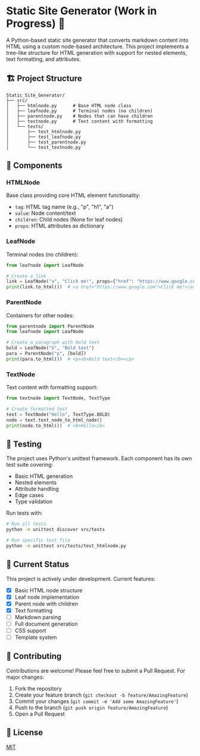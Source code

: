 # Static Site Generator (Work in Progress) 🚧

A Python-based static site generator that converts markdown content into HTML using a custom node-based architecture. This project implements a tree-like structure for HTML generation with support for nested elements, text formatting, and attributes.

## 🏗️ Project Structure

```
Static_Site_Generator/
├── src/
│   ├── htmlnode.py      # Base HTML node class
│   ├── leafnode.py      # Terminal nodes (no children)
│   ├── parentnode.py    # Nodes that can have children
│   ├── textnode.py      # Text content with formatting
│   └── tests/
│       ├── test_htmlnode.py
│       ├── test_leafnode.py
│       ├── test_parentnode.py
│       └── test_textnode.py
```

## 🧱 Components

### HTMLNode
Base class providing core HTML element functionality:
- `tag`: HTML tag name (e.g., "p", "h1", "a")
- `value`: Node content/text
- `children`: Child nodes (None for leaf nodes)
- `props`: HTML attributes as dictionary

### LeafNode
Terminal nodes (no children):
```python
from leafnode import LeafNode

# Create a link
link = LeafNode("a", "Click me!", props={"href": "https://www.google.com"})
print(link.to_html())  # <a href="https://www.google.com">Click me!</a>
```

### ParentNode
Containers for other nodes:
```python
from parentnode import ParentNode
from leafnode import LeafNode

# Create a paragraph with bold text
bold = LeafNode("b", "Bold text")
para = ParentNode("p", [bold])
print(para.to_html())  # <p><b>Bold text</b></p>
```

### TextNode
Text content with formatting support:
```python
from textnode import TextNode, TextType

# Create formatted text
text = TextNode("Hello", TextType.BOLD)
node = text.text_node_to_html_node()
print(node.to_html())  # <b>Hello</b>
```

## 🧪 Testing

The project uses Python's unittest framework. Each component has its own test suite covering:
- Basic HTML generation
- Nested elements
- Attribute handling
- Edge cases
- Type validation

Run tests with:
```bash
# Run all tests
python -m unittest discover src/tests

# Run specific test file
python -m unittest src/tests/test_htmlnode.py
```

## 🚧 Current Status

This project is actively under development. Current features:
- [x] Basic HTML node structure
- [x] Leaf node implementation
- [x] Parent node with children
- [x] Text formatting
- [ ] Markdown parsing
- [ ] Full document generation
- [ ] CSS support
- [ ] Template system

## 🤝 Contributing

Contributions are welcome! Please feel free to submit a Pull Request. For major changes:
1. Fork the repository
2. Create your feature branch (`git checkout -b feature/AmazingFeature`)
3. Commit your changes (`git commit -m 'Add some AmazingFeature'`)
4. Push to the branch (`git push origin feature/AmazingFeature`)
5. Open a Pull Request

## 📝 License

[MIT](https://choosealicense.com/licenses/mit/)